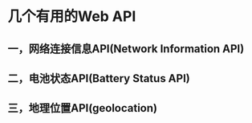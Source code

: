# 几个有用的Web API

## 一，网络连接信息API(Network Information API)

## 二，电池状态API(Battery Status API)

## 三，地理位置API(geolocation)

<WebAPIs-Geolocation></WebAPIs-Geolocation>
